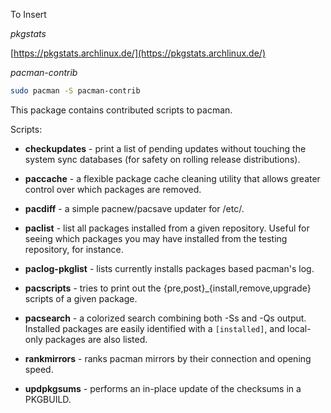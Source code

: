 To Insert

*pkgstats*

[https://pkgstats.archlinux.de/](https://pkgstats.archlinux.de/)



*pacman-contrib*

```bash
sudo pacman -S pacman-contrib
```

This package contains contributed scripts to pacman.

Scripts:

- **checkupdates** - print a list of pending updates without touching the system
  sync databases (for safety on rolling release distributions).

- **paccache** - a flexible package cache cleaning utility that allows greater
  control over which packages are removed.

- **pacdiff** - a simple pacnew/pacsave updater for /etc/.

- **paclist** - list all packages installed from a given repository. Useful for seeing
  which packages you may have installed from the testing repository,
  for instance.

- **paclog-pkglist** - lists currently installs packages based pacman's log.

- **pacscripts** - tries to print out the {pre,post}_{install,remove,upgrade}
  scripts of a given package.

- **pacsearch** - a colorized search combining both -Ss and -Qs output. Installed
  packages are easily identified with a `[installed]`, and
  local-only packages are also listed.

- **rankmirrors** - ranks pacman mirrors by their connection and opening speed.

- **updpkgsums** - performs an in-place update of the checksums in a PKGBUILD.
